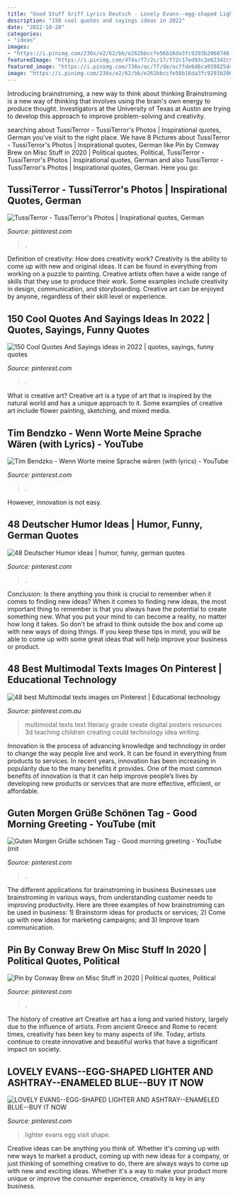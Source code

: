 ```yaml
---
title: "Good Stuff Griff Lyrics Deutsch - Lovely Evans--egg-shaped Lighter And Ashtray--enameled Blue--buy It Now"
description: "150 cool quotes and sayings ideas in 2022"
date: "2022-10-20"
categories:
- "ideas"
images:
- "https://i.pinimg.com/236x/e2/62/bb/e262bbccfe56b16da3fc9293b2060746.jpg"
featuredImage: "https://i.pinimg.com/474x/f7/2c/17/f72c17ed93c2e62342c93744418812ca--aha-aha-deutscher-humor.jpg"
featured_image: "https://i.pinimg.com/736x/ac/7f/de/ac7fde6d6ca939825d4a3d7af5f6757d--literacy-texts.jpg"
image: "https://i.pinimg.com/236x/e2/62/bb/e262bbccfe56b16da3fc9293b2060746.jpg"
---
```



Introducing brainstroming, a new way to think about thinking
Brainstroming is a new way of thinking that involves using the brain's own energy to produce thought. Investigators at the University of Texas at Austin are trying to develop this approach to improve problem-solving and creativity.

	

		
searching about TussiTerror - TussiTerror&#039;s Photos | Inspirational quotes, German you've visit to the right place. We have 8 Pictures about TussiTerror - TussiTerror&#039;s Photos | Inspirational quotes, German like Pin by Conway Brew on Misc Stuff in 2020 | Political quotes, Political, TussiTerror - TussiTerror&#039;s Photos | Inspirational quotes, German and also TussiTerror - TussiTerror&#039;s Photos | Inspirational quotes, German. Here you go:
		
    
## TussiTerror - TussiTerror&#039;s Photos | Inspirational Quotes, German

<img loading=lazy src="https://i.pinimg.com/736x/da/fd/8b/dafd8b56298ea6d8bb19b09695ac5d63--german-quotes-young.jpg" onerror="this.onerror=null;this.src='https://tse1.mm.bing.net/th?id=OIP.7x52K6PNxyJK5wHR688sDgHaHa&amp;pid=15.1';" alt="TussiTerror - TussiTerror&#039;s Photos | Inspirational quotes, German">

_Source: pinterest.com_

>. 

	

Definition of creativity: How does creativity work?
Creativity is the ability to come up with new and original ideas. It can be found in everything from working on a puzzle to painting. Creative artists often have a wide range of skills that they use to produce their work. Some examples include creativity in design, communication, and storyboarding. Creative art can be enjoyed by anyone, regardless of their skill level or experience.

    
## 150 Cool Quotes And Sayings Ideas In 2022 | Quotes, Sayings, Funny Quotes

<img loading=lazy src="https://i.pinimg.com/236x/e2/62/bb/e262bbccfe56b16da3fc9293b2060746.jpg" onerror="this.onerror=null;this.src='https://tse1.mm.bing.net/th?id=OIP.uLvDgypNzluaogWwbRKXAwAAAA&amp;pid=15.1';" alt="150 Cool Quotes And Sayings ideas in 2022 | quotes, sayings, funny quotes">

_Source: pinterest.com_

>. 

	

What is creative art?
Creative art is a type of art that is inspired by the natural world and has a unique approach to it. Some examples of creative art include flower painting, sketching, and mixed media.

    
## Tim Bendzko - Wenn Worte Meine Sprache Wären (with Lyrics) - YouTube

<img loading=lazy src="https://i.pinimg.com/originals/bf/d5/fc/bfd5fcefd58b9101285c9f9eefeac98f.jpg" onerror="this.onerror=null;this.src='https://tse3.mm.bing.net/th?id=OIP.h-1aAIyw9fkiVRT5K1wO2gHaFj&amp;pid=15.1';" alt="Tim Bendzko - Wenn Worte meine Sprache wären (with lyrics) - YouTube">

_Source: pinterest.com_

>. 

	

However, innovation is not easy.

    
## 48 Deutscher Humor Ideas | Humor, Funny, German Quotes

<img loading=lazy src="https://i.pinimg.com/474x/f7/2c/17/f72c17ed93c2e62342c93744418812ca--aha-aha-deutscher-humor.jpg" onerror="this.onerror=null;this.src='https://tse2.mm.bing.net/th?id=OIP.teXnckGDRz-GVqc3kgFvSQAAAA&amp;pid=15.1';" alt="48 Deutscher Humor ideas | humor, funny, german quotes">

_Source: pinterest.com_

>. 

	

Conclusion: Is there anything you think is crucial to remember when it comes to finding new ideas?
When it comes to finding new ideas, the most important thing to remember is that you always have the potential to create something new. What you put your mind to can become a reality, no matter how long it takes. So don't be afraid to think outside the box and come up with new ways of doing things. If you keep these tips in mind, you will be able to come up with some great ideas that will help improve your business or product.

    
## 48 Best Multimodal Texts Images On Pinterest | Educational Technology

<img loading=lazy src="https://i.pinimg.com/736x/ac/7f/de/ac7fde6d6ca939825d4a3d7af5f6757d--literacy-texts.jpg" onerror="this.onerror=null;this.src='https://tse1.mm.bing.net/th?id=OIP.LEp9k35fpir9SoEUYF2bHAHaFj&amp;pid=15.1';" alt="48 best Multimodal texts images on Pinterest | Educational technology">

_Source: pinterest.com.au_

>multimodal texts text literacy grade create digital posters resources 3d teaching children creating could technology idea writing. 

	

Innovation is the process of advancing knowledge and technology in order to change the way people live and work. It can be found in everything from products to services. In recent years, innovation has been increasing in popularity due to the many benefits it provides. One of the most common benefits of innovation is that it can help improve people’s lives by developing new products or services that are more effective, efficient, or affordable.

    
## Guten Morgen Grüße Schönen Tag - Good Morning Greeting - YouTube (mit

<img loading=lazy src="https://i.pinimg.com/474x/38/63/ba/3863bacd63bd03d3e89900657284190b--you-youtube-good-morning.jpg" onerror="this.onerror=null;this.src='https://tse2.mm.bing.net/th?id=OIP.SOE1NW_1czjHM2CRcHu9NQAAAA&amp;pid=15.1';" alt="Guten Morgen Grüße schönen Tag - Good morning greeting - YouTube (mit">

_Source: pinterest.com_

>. 

	

The different applications for brainstroming in business
Businesses use brainstroming in various ways, from understanding customer needs to improving productivity. Here are three examples of how brainstroming can be used in business: 1) Brainstorm ideas for products or services; 2) Come up with new ideas for marketing campaigns; and 3) Improve team communication.

    
## Pin By Conway Brew On Misc Stuff In 2020 | Political Quotes, Political

<img loading=lazy src="https://i.pinimg.com/736x/7f/96/84/7f9684a3938ffd18b02dbcdbdc5245b0.jpg" onerror="this.onerror=null;this.src='https://tse1.mm.bing.net/th?id=OIP.OpG2vCvru8Q10zWeTPTTnwHaFj&amp;pid=15.1';" alt="Pin by Conway Brew on Misc Stuff in 2020 | Political quotes, Political">

_Source: pinterest.com_

>. 

	

The history of creative art
Creative art has a long and varied history, largely due to the influence of artists. From ancient Greece and Rome to recent times, creativity has been key to many aspects of life. Today, artists continue to create innovative and beautiful works that have a significant impact on society.

    
## LOVELY EVANS--EGG-SHAPED LIGHTER AND ASHTRAY--ENAMELED BLUE--BUY IT NOW

<img loading=lazy src="https://i.pinimg.com/originals/78/b5/78/78b5784bf0b816d5e241558f116a2e4e.jpg" onerror="this.onerror=null;this.src='https://tse2.mm.bing.net/th?id=OIP.gENsqPEnUH3OKbqRStsgIwHaGZ&amp;pid=15.1';" alt="LOVELY EVANS--EGG-SHAPED LIGHTER AND ASHTRAY--ENAMELED BLUE--BUY IT NOW">

_Source: pinterest.com_

>lighter evans egg visit shape. 

	

Creative ideas can be anything you think of. Whether it's coming up with new ways to market a product, coming up with new ideas for a company, or just thinking of something creative to do, there are always ways to come up with new and exciting ideas. Whether it's a way to make your product more unique or improve the consumer experience, creativity is key in any business.

